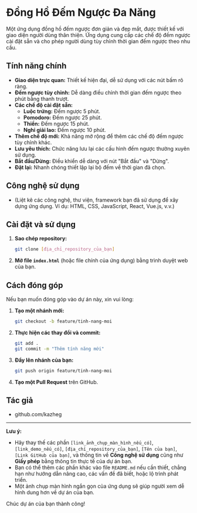 # Đồng Hồ Đếm Ngược Đa Năng


Một ứng dụng đồng hồ đếm ngược đơn giản và đẹp mắt, được thiết kế với giao diện người dùng thân thiện. Ứng dụng cung cấp các chế độ đếm ngược cài đặt sẵn và cho phép người dùng tùy chỉnh thời gian đếm ngược theo nhu cầu.

## Tính năng chính

* **Giao diện trực quan:** Thiết kế hiện đại, dễ sử dụng với các nút bấm rõ ràng.
* **Đếm ngược tùy chỉnh:** Dễ dàng điều chỉnh thời gian đếm ngược theo phút bằng thanh trượt.
* **Các chế độ cài đặt sẵn:**
    * **Luộc trứng:** Đếm ngược 5 phút.
    * **Pomodoro:** Đếm ngược 25 phút.
    * **Thiền:** Đếm ngược 15 phút.
    * **Nghỉ giải lao:** Đếm ngược 10 phút.
* **Thêm chế độ mới:** Khả năng mở rộng để thêm các chế độ đếm ngược tùy chỉnh khác.
* **Lưu yêu thích:** Chức năng lưu lại các cấu hình đếm ngược thường xuyên sử dụng.
* **Bắt đầu/Dừng:** Điều khiển dễ dàng với nút "Bắt đầu" và "Dừng".
* **Đặt lại:** Nhanh chóng thiết lập lại bộ đếm về thời gian đã chọn.

## Công nghệ sử dụng

* (Liệt kê các công nghệ, thư viện, framework bạn đã sử dụng để xây dựng ứng dụng. Ví dụ: HTML, CSS, JavaScript, React, Vue.js, v.v.)

## Cài đặt và sử dụng

1.  **Sao chép repository:**
    ```bash
    git clone [địa_chỉ_repository_của_bạn]
    ```
2.  **Mở file `index.html`** (hoặc file chính của ứng dụng) bằng trình duyệt web của bạn.

## Cách đóng góp

Nếu bạn muốn đóng góp vào dự án này, xin vui lòng:

1.  **Tạo một nhánh mới:**
    ```bash
    git checkout -b feature/tinh-nang-moi
    ```
2.  **Thực hiện các thay đổi và commit:**
    ```bash
    git add .
    git commit -m "Thêm tính năng mới"
    ```
3.  **Đẩy lên nhánh của bạn:**
    ```bash
    git push origin feature/tinh-nang-moi
    ```
4.  **Tạo một Pull Request** trên GitHub.

## Tác giả

* github.com/kazheg

---

**Lưu ý:**

* Hãy thay thế các phần `[link_ảnh_chụp_màn_hình_nếu_có]`, `[link_demo_nếu_có]`, `[địa_chỉ_repository_của_bạn]`, `[Tên của bạn]`, `[Link GitHub của bạn]`, và thông tin về **Công nghệ sử dụng** cũng như **Giấy phép** bằng thông tin thực tế của dự án bạn.
* Bạn có thể thêm các phần khác vào file `README.md` nếu cần thiết, chẳng hạn như hướng dẫn nâng cao, các vấn đề đã biết, hoặc lộ trình phát triển.
* Một ảnh chụp màn hình ngắn gọn của ứng dụng sẽ giúp người xem dễ hình dung hơn về dự án của bạn.

Chúc dự án của bạn thành công!
